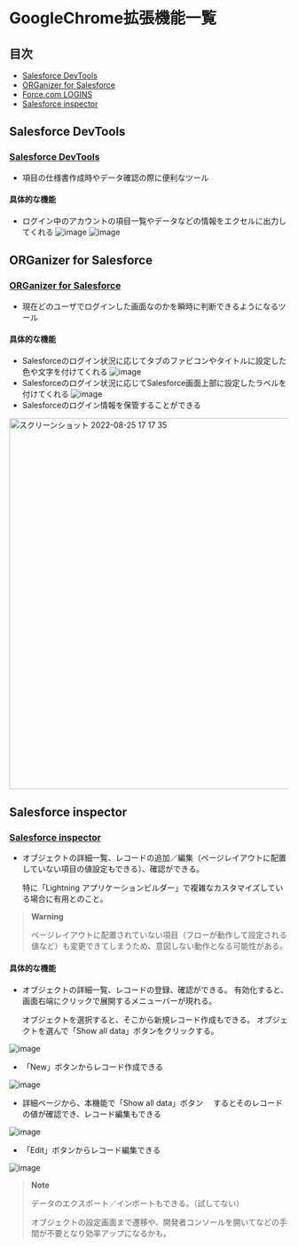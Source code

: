 # GoogleChrome拡張機能一覧
## 目次
- [Salesforce DevTools](#Salesforce-DevTools)
- [ORGanizer for Salesforce](#ORGanizer-for-Salesforce)
- [Force.com LOGINS](#forcecom-logins)
- [Salesforce inspector](#salesforce-inspector)
## Salesforce DevTools
### [Salesforce DevTools](https://chrome.google.com/webstore/detail/salesforce-devtools/ehgmhinnhggigkogkbhnbodhbfjgncjf?hl=ja)
- 項目の仕様書作成時やデータ確認の際に便利なツール
#### 具体的な機能
- ログイン中のアカウントの項目一覧やデータなどの情報をエクセルに出力してくれる
![image](https://user-images.githubusercontent.com/42022387/145342107-0389d467-24bd-4245-9347-90796dd6dfff.png)
![image](https://user-images.githubusercontent.com/42022387/145342966-590b9775-65da-4307-910c-9b6b34387c5a.png)

## ORGanizer for Salesforce
### [ORGanizer for Salesforce](https://chrome.google.com/webstore/detail/organizer-for-salesforce/lojdmgdchjcfnmkmodggbaafecagllnh?hl=ja)
- 現在どのユーザでログインした画面なのかを瞬時に判断できるようになるツール
#### 具体的な機能
- Salesforceのログイン状況に応じてタブのファビコンやタイトルに設定した色や文字を付けてくれる
![image](https://user-images.githubusercontent.com/42022387/145342436-ded9059b-dfd8-43f3-a8e7-1e3dcf8e752c.png)
- Salesforceのログイン状況に応じてSalesforce画面上部に設定したラベルを付けてくれる
![image](https://user-images.githubusercontent.com/42022387/145342458-90d024d3-3d8f-422a-bcde-a76a8ab516f6.png)
- Salesforceのログイン情報を保管することができる
<img width="669" alt="スクリーンショット 2022-08-25 17 17 35" src="https://user-images.githubusercontent.com/42022387/186615584-bfa9f926-0830-48db-9294-c7b39337e6ac.png">


## Salesforce inspector
### [Salesforce inspector](https://chrome.google.com/webstore/detail/salesforce-inspector/aodjmnfhjibkcdimpodiifdjnnncaafh?hl=ja)
- オブジェクトの詳細一覧、レコードの追加／編集（ページレイアウトに配置していない項目の値設定もできる）、確認ができる。

    特に「Lightning アプリケーションビルダー」で複雑なカスタマイズしている場合に有用とのこと。

> **Warning**
> 
> ページレイアウトに配置されていない項目（フローが動作して設定される値など）も変更できてしまうため、意図しない動作となる可能性がある。

#### 具体的な機能
- オブジェクトの詳細一覧、レコードの登録、確認ができる。
有効化すると、画面右端にクリックで展開するメニューバーが現れる。

    オブジェクトを選択すると、そこから新規レコード作成もできる。
    オブジェクトを選んで「Show all data」ボタンをクリックする。
    
![image](https://user-images.githubusercontent.com/64938514/192676604-f3b68fa6-5289-408c-995d-663125425bf6.png)

- 「New」ボタンからレコード作成できる

![image](https://user-images.githubusercontent.com/64938514/192676689-a65e18c0-6dc7-4e6a-8fc2-bdab28c51bdc.png)

- 詳細ページから、本機能で「Show all data」ボタン
　するとそのレコードの値が確認でき、レコード編集もできる

![image](https://user-images.githubusercontent.com/64938514/192684716-340c0f46-2479-4ee1-8146-001fc044ed26.png)

- 「Edit」ボタンからレコード編集できる

![image](https://user-images.githubusercontent.com/64938514/192685920-71cadf29-cda2-4fe2-9574-7db49ca10db0.png)

> **Note**
> 
> データのエクスポート／インポートもできる。（試してない）
> 
> オブジェクトの設定画面まで遷移や、開発者コンソールを開いてなどの手間が不要となり効率アップになるかも。
